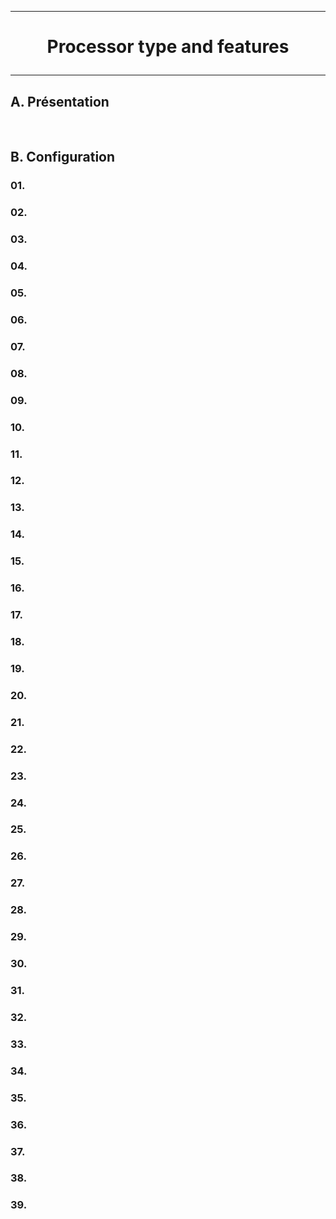------------------------------------------------------------------------------------------------------------------------------------------------------------------------------------------------------------------------------------------------------------------------------------
# <p align='center'> Processor type and features </p>

------------------------------------------------------------------------------------------------------------------------------------------------------------------------------------------------------------------------------------------------------------------------------------
## A. Présentation

<br />

## B. Configuration
### 01.
### 02.
### 03.
### 04.
### 05.
### 06.
### 07.
### 08.
### 09.

### 10.
### 11.
### 12.
### 13.
### 14.
### 15.
### 16.
### 17.
### 18.
### 19.

### 20.
### 21.
### 22.
### 23.
### 24.
### 25.
### 26.
### 27.
### 28.
### 29.

### 30.
### 31.
### 32.
### 33.
### 34.
### 35.
### 36.
### 37.
### 38.
### 39.

